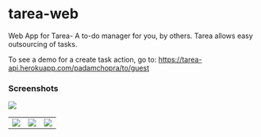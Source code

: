 # tarea-web
Web App for Tarea- A to-do manager for you, by others. Tarea allows easy outsourcing of tasks.

To see a demo for a create task action, go to: https://tarea-api.herokuapp.com/padamchopra/to/guest

<h3>Screenshots</h3>
<img src="http://hackathon.io.s3.amazonaws.com/screenshots/images/000/007/555/original/web-addtask.png">
<table border="0">
  <tr>
    <td><img src="http://hackathon.io.s3.amazonaws.com/screenshots/images/000/007/556/original/login.png"></td>
    <td><img src="http://hackathon.io.s3.amazonaws.com/screenshots/images/000/007/553/original/addtask.png"></td>
    <td><img src="http://hackathon.io.s3.amazonaws.com/screenshots/images/000/007/559/original/taskshome.png"></td>
  </tr>
</table>
